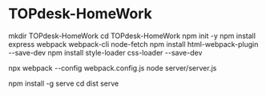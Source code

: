 # TOPdesk-HomeWork

mkdir TOPdesk-HomeWork
cd TOPdesk-HomeWork
npm init -y
npm install express webpack webpack-cli node-fetch
npm install html-webpack-plugin --save-dev
npm install style-loader css-loader --save-dev

npx webpack --config webpack.config.js
node server/server.js

npm install -g serve
cd dist
serve
